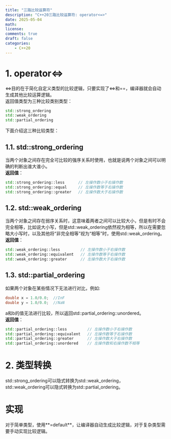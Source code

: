 ```yaml
---
title: "三路比较运算符"
description: "C++20三路比较运算符: operator<=>"
date: 2025-05-04
math: 
license: 
comments: true
draft: false
categories:
    - C++20
---
```


# 1. operator<=>
<=>目的在于简化自定义类型的比较逻辑，只要实现了<=>和==，编译器就会自动生成其他比较运算逻辑。   
返回值类型为三种比较类别类型：  
```cpp 
std::strong_ordering 
std::weak_ordering  
std::partial_ordering   
```  
下面介绍这三种比较类型：

## 1.1. std::strong_ordering
当两个对象之间存在完全可比较的强序关系时使用，也就是说两个对象之间可以明确的判断出谁大谁小。      
**返回值**：       
```cpp
std::strong_ordering::less      // 左操作数小于右操作数   
std::strong_ordering::equal     // 左操作数等于右操作数
std::strong_ordering::greater   // 左操作数大于右操作数
```
## 1.2. std::weak_ordering
当两个对象之间存在弱序关系时，这意味着两者之间可以比较大小，但是有时不会完全相等，比如说大小写，但是std::weak_ordering依然视为相等，所以在需要忽略大小写时，以及其他将“非完全相等”视为“相等”时，使用std::weak_ordering。     
**返回值**：
```cpp
std::weak_ordering::less         // 左操作数小于右操作数   
std::weak_ordering::equivalent   // 左操作数等于右操作数
std::weak_ordering::greater      // 左操作数大于右操作数
```
## 1.3. std::partial_ordering 
如果两个对象在某些情况下无法进行对比，例如:      
```cpp
double x = 1.0/0.0;  //InF
double y = 1.0/0.0;  //NaN
```
a和b的值无法进行比较，所以返回std::partial_ordering::unordered。          
**返回值**：    
```cpp
std::partial_ordering::less         // 左操作数小于右操作数   
std::partial_ordering::equivalent   // 左操作数等于右操作数
std::partial_ordering::greater      // 左操作数大于右操作数
std::partial_ordering::unordered    // 左操作数和右操作数不相等
```

# 2. 类型转换
std::strong_ordering可以隐式转换为std::weak_ordering，  
std::weak_ordering可以隐式转换为std::partial_ordering。

# 实现
对于简单类型，使用**=default**，让编译器自动生成比较逻辑，对于复杂类型需要手动实现比较逻辑。






